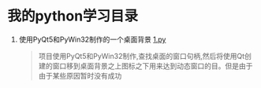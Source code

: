 # 我的python学习目录

1. 使用PyQt5和PyWin32制作的一个桌面背景 [1.py](1.py)
    > 项目使用PyQt5和PyWin32制作,查找桌面的窗口句柄,然后将使用Qt创建的窗口移到桌面背景之上图标之下用来达到动态窗口的目。但是由于由于某些原因暂时没有成功